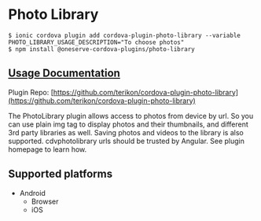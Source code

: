 # Photo Library

```
$ ionic cordova plugin add cordova-plugin-photo-library --variable PHOTO_LIBRARY_USAGE_DESCRIPTION="To choose photos"
$ npm install @oneserve-cordova-plugins/photo-library
```

## [Usage Documentation](https://oneserve.gitbook.io/oneserve-cordova-plugins/plugins/photo-library/)

Plugin Repo: [https://github.com/terikon/cordova-plugin-photo-library](https://github.com/terikon/cordova-plugin-photo-library)

The PhotoLibrary plugin allows access to photos from device by url. So you can use plain img tag to display photos and their thumbnails, and different 3rd party libraries as well.
Saving photos and videos to the library is also supported.
cdvphotolibrary urls should be trusted by Angular. See plugin homepage to learn how.

## Supported platforms

- Android
  - Browser
  - iOS
  


